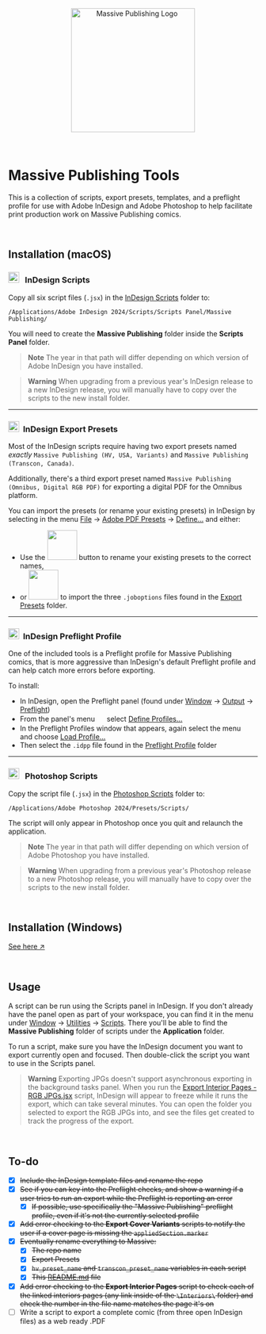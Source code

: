 &nbsp;

<p align="center">
	<picture>
		<source media="(prefers-color-scheme: dark)" srcset="https://files.rb.gd/github/massive_white.svg">
		<source media="(prefers-color-scheme: light)" srcset="https://files.rb.gd/github/massive_black.svg">
		<img alt="Massive Publishing Logo" src="https://files.rb.gd/github/massive_black.svg" width="250">
	</picture>
</p>

&nbsp;

# Massive Publishing Tools

This is a collection of scripts, export presets, templates, and a preflight profile for use with Adobe InDesign and Adobe Photoshop to help facilitate print production work on Massive Publishing comics.

&nbsp;

## Installation (macOS)

### <picture><source media="(prefers-color-scheme: dark)" srcset="https://files.rb.gd/github/scripts.svg"><source media="(prefers-color-scheme: light)" srcset="https://files.rb.gd/github/scripts.svg"><img src="https://files.rb.gd/github/scripts.svg" height="22" /></picture>&nbsp;&nbsp; InDesign Scripts

Copy all six script files (`.jsx`) in the [InDesign Scripts](/InDesign%20Scripts/) folder to:

```
/Applications/Adobe InDesign 2024/Scripts/Scripts Panel/Massive Publishing/
```

You will need to create the **Massive Publishing** folder inside the **Scripts Panel** folder.

> **Note**
> The year in that path will differ depending on which version of Adobe InDesign you have installed.

> **Warning**
When upgrading from a previous year's InDesign release to a new InDesign release, you will manually have to copy over the scripts to the new install folder.

---

### <picture><source media="(prefers-color-scheme: dark)" srcset="https://files.rb.gd/github/export_presets.svg"><source media="(prefers-color-scheme: light)" srcset="https://files.rb.gd/github/export_presets.svg"><img src="https://files.rb.gd/github/export_presets.svg" height="22" /></picture>&nbsp;&nbsp;InDesign Export Presets

Most of the InDesign scripts require having two export presets named *exactly* `Massive Publishing (HV, USA, Variants)` and `Massive Publishing (Transcon, Canada)`.

Additionally, there's a third export preset named `Massive Publishing (Omnibus, Digital RGB PDF)` for exporting a digital PDF for the Omnibus platform.

You can import the presets (or rename your existing presets) in InDesign by selecting in the menu <ins>File</ins> → <ins>Adobe PDF Presets</ins> → <ins>Define…</ins> and either:
	
* Use the <picture><source media="(prefers-color-scheme: dark)" srcset="https://files.rb.gd/github/button_edit.svg"><source media="(prefers-color-scheme: light)" srcset="https://files.rb.gd/github/button_edit.svg"><img src="https://files.rb.gd/github/button_edit.svg" width="60" /></picture> button to rename your existing presets to the correct names,
* or <picture><source media="(prefers-color-scheme: dark)" srcset="https://files.rb.gd/github/button_load.svg"><source media="(prefers-color-scheme: light)" srcset="https://files.rb.gd/github/button_load.svg"><img src="https://files.rb.gd/github/button_load.svg" width="60" /></picture> to import the three `.joboptions` files found in the [Export Presets](/Export%20Presets/) folder.

---

### <picture><source media="(prefers-color-scheme: dark)" srcset="https://files.rb.gd/github/preflight_profile.svg"><source media="(prefers-color-scheme: light)" srcset="https://files.rb.gd/github/preflight_profile.svg"><img src="https://files.rb.gd/github/preflight_profile.svg" height="22" /></picture>&nbsp;&nbsp;InDesign Preflight Profile

One of the included tools is a Preflight profile for Massive Publishing comics, that is more aggressive than InDesign's default Preflight profile and can help catch more errors before exporting.

To install:

* In InDesign, open the Preflight panel (found under <ins>Window</ins> → <ins>Output</ins> → <ins>Preflight</ins>)
* From the panel's menu <picture><source media="(prefers-color-scheme: dark)" srcset="https://files.rb.gd/github/menu.svg"><source media="(prefers-color-scheme: light)" srcset="https://files.rb.gd/github/menu.svg"><img src="https://files.rb.gd/github/menu.svg" width="16" /></picture> select <ins>Define Profiles…</ins>
* In the Preflight Profiles window that appears, again select the menu <picture><source media="(prefers-color-scheme: dark)" srcset="https://files.rb.gd/github/menu.svg"><source media="(prefers-color-scheme: light)" srcset="https://files.rb.gd/github/menu.svg"><img src="https://files.rb.gd/github/menu.svg" width="16" /></picture> and choose <ins>Load Profile…</ins>
* Then select the `.idpp` file found in the [Preflight Profile](/Preflight%20Profile/) folder

---

### <picture><source media="(prefers-color-scheme: dark)" srcset="https://files.rb.gd/github/scripts.svg"><source media="(prefers-color-scheme: light)" srcset="https://files.rb.gd/github/scripts.svg"><img src="https://files.rb.gd/github/scripts.svg" height="22" /></picture>&nbsp;&nbsp; Photoshop Scripts

Copy the script file (`.jsx`) in the [Photoshop Scripts](/Photoshop%20Scripts/) folder to:

```
/Applications/Adobe Photoshop 2024/Presets/Scripts/
```

The script will only appear in Photoshop once you quit and relaunch the application.

> **Note**
> The year in that path will differ depending on which version of Adobe Photoshop you have installed.

> **Warning**
When upgrading from a previous year's Photoshop release to a new Photoshop release, you will manually have to copy over the scripts to the new install folder.

&nbsp;

## Installation (Windows)

[See here ↗](https://www.apple.com/shop/buy-mac)

&nbsp;

## Usage

A script can be run using the Scripts panel in InDesign. If you don't already have the panel open as part of your workspace, you can find it in the menu under <ins>Window</ins> → <ins>Utilities</ins> → <ins>Scripts</ins>. There you'll be able to find the **Massive Publishing** folder of scripts under the **Application** folder.

To run a script, make sure you have the InDesign document you want to export currently open and focused. Then double-click the script you want to use in the Scripts panel.

> **Warning**
> Exporting JPGs doesn't support asynchronous exporting in the background tasks panel. When you run the [Export Interior Pages - RGB JPGs.jsx](/Scripts/Export%20Interior%20Pages%20-%20RGB%20JPGs.jsx) script, InDesign will appear to freeze while it runs the export, which can take several minutes. You can open the folder you selected to export the RGB JPGs into, and see the files get created to track the progress of the export.

&nbsp;

## To-do

- [X] ~~Include the InDesign template files and rename the repo~~
- [X] ~~See if you can key into the Preflight checks, and show a warning if a user tries to run an export while the Preflight is reporting an error~~
	- [X] ~~If possible, use specifically the "Massive Publishing" preflight profile, even if it's not the currently selected profile~~
- [X] ~~Add error checking to the **Export Cover Variants** scripts to notify the user if a cover page is missing the `appliedSection.marker`~~
- [X] ~~Eventually rename everything to Massive:~~
	- [X] ~~The repo name~~
	- [X] ~~Export Presets~~
	- [X] ~~`hv_preset_name` and `transcon_preset_name` variables in each script~~
	- [X] ~~This [README.md](README.md) file~~
- [X] ~~Add error checking to the **Export Interior Pages** script to check each of the linked interiors pages (any link inside of the `\Interiors\` folder) and check the number in the file name matches the page it's on~~
- [ ] Write a script to export a complete comic (from three open InDesign files) as a web ready .PDF
